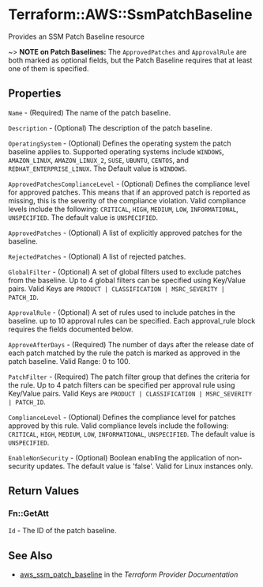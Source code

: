 # Terraform::AWS::SsmPatchBaseline

Provides an SSM Patch Baseline resource

~> **NOTE on Patch Baselines:** The `ApprovedPatches` and `ApprovalRule` are 
both marked as optional fields, but the Patch Baseline requires that at least one
of them is specified.

## Properties

`Name` - (Required) The name of the patch baseline.

`Description` - (Optional) The description of the patch baseline.

`OperatingSystem` - (Optional) Defines the operating system the patch baseline applies to. Supported operating systems include `WINDOWS`, `AMAZON_LINUX`, `AMAZON_LINUX_2`, `SUSE`, `UBUNTU`, `CENTOS`, and `REDHAT_ENTERPRISE_LINUX`. The Default value is `WINDOWS`.

`ApprovedPatchesComplianceLevel` - (Optional) Defines the compliance level for approved patches. This means that if an approved patch is reported as missing, this is the severity of the compliance violation. Valid compliance levels include the following: `CRITICAL`, `HIGH`, `MEDIUM`, `LOW`, `INFORMATIONAL`, `UNSPECIFIED`. The default value is `UNSPECIFIED`.

`ApprovedPatches` - (Optional) A list of explicitly approved patches for the baseline.

`RejectedPatches` - (Optional) A list of rejected patches.

`GlobalFilter` - (Optional) A set of global filters used to exclude patches from the baseline. Up to 4 global filters can be specified using Key/Value pairs. Valid Keys are `PRODUCT | CLASSIFICATION | MSRC_SEVERITY | PATCH_ID`.

`ApprovalRule` - (Optional) A set of rules used to include patches in the baseline. up to 10 approval rules can be specified. Each approval_rule block requires the fields documented below.

`ApproveAfterDays` - (Required) The number of days after the release date of each patch matched by the rule the patch is marked as approved in the patch baseline. Valid Range: 0 to 100.

`PatchFilter` - (Required) The patch filter group that defines the criteria for the rule. Up to 4 patch filters can be specified per approval rule using Key/Value pairs. Valid Keys are `PRODUCT | CLASSIFICATION | MSRC_SEVERITY | PATCH_ID`.

`ComplianceLevel` - (Optional) Defines the compliance level for patches approved by this rule. Valid compliance levels include the following: `CRITICAL`, `HIGH`, `MEDIUM`, `LOW`, `INFORMATIONAL`, `UNSPECIFIED`. The default value is `UNSPECIFIED`.

`EnableNonSecurity` - (Optional) Boolean enabling the application of non-security updates. The default value is 'false'. Valid for Linux instances only.


## Return Values

### Fn::GetAtt

`Id` - The ID of the patch baseline.

## See Also

* [aws_ssm_patch_baseline](https://www.terraform.io/docs/providers/aws/r/ssm_patch_baseline.html) in the _Terraform Provider Documentation_